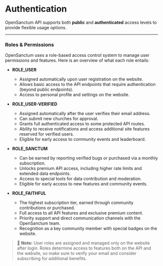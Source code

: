# Authentication

OpenSanctum API supports both **public** and **authenticated** access levels to provide flexible usage options.

---

### Roles & Permissions

OpenSanctum uses a role-based access control system to manage user permissions and features. Here is an overview of what each role entails:

- **ROLE_USER**  
  - Assigned automatically upon user registration on the website.  
  - Allows basic access to the API endpoints that require authentication (beyond public endpoints).  
  - Access to personal profile and settings on the website.

- **ROLE_USER-VERIFIED**  
  - Assigned automatically after the user verifies their email address.
  - Can submit new churches for approval.  
  - Grants full authenticated access to some protected API routes.  
  - Ability to receive notifications and access additional site features reserved for verified users.
  -  Eligible for early access to community events and leaderboard.

- **ROLE_SANCTUM**  
  - Can be earned by reporting verified bugs or purchased via a monthly subscription.  
  - Unlocks premium API access, including higher rate limits and extended data endpoints.  
  - Access to special tools for data contribution and moderation.  
  - Eligible for early access to new features and community events.

- **ROLE_FAITHFUL**  
  - The highest subscription tier, earned through community contributions or purchased.  
  - Full access to all API features and exclusive premium content.  
  - Priority support and direct communication channels with the OpenSanctum team.  
  - Recognition as a key community member with special badges on the website.

> 🔐 **Note:** User roles are assigned and managed only on the website after login. Roles determine access to features both on the API and the website, so make sure to verify your email and consider subscribing for additional benefits.


